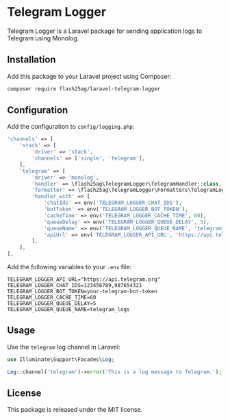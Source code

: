 # Telegram Logger

Telegram Logger is a Laravel package for sending application logs to Telegram using Monolog.

## Installation

Add this package to your Laravel project using Composer:

```sh
composer require flash25ag/laravel-telegram-logger
```

## Configuration

Add the configuration to `config/logging.php`:

```php
'channels' => [
    'stack' => [
        'driver' => 'stack',
        'channels' => ['single', 'telegram'],
    ],
    'telegram' => [
        'driver' => 'monolog',
        'handler' => \flash25ag\TelegramLogger\TelegramHandler::class,
        'formatter' => \flash25ag\TelegramLogger\Formatters\TelegramLogFormatter::class,
        'handler_with' => [
            'chatIds' => env('TELEGRAM_LOGGER_CHAT_IDS'),
            'botToken' => env('TELEGRAM_LOGGER_BOT_TOKEN'),
            'cacheTime' => env('TELEGRAM_LOGGER_CACHE_TIME', 60),
            'queueDelay' => env('TELEGRAM_LOGGER_QUEUE_DELAY', 5),
            'queueName' => env('TELEGRAM_LOGGER_QUEUE_NAME', 'telegram_logs'),
            'apiUrl' => env('TELEGRAM_LOGGER_API_URL', 'https://api.telegram.org'),
        ],
    ],
],
```

Add the following variables to your `.env` file:

```env
TELEGRAM_LOGGER_API_URL="https://api.telegram.org"
TELEGRAM_LOGGER_CHAT_IDS=123456789,987654321
TELEGRAM_LOGGER_BOT_TOKEN=your-telegram-bot-token
TELEGRAM_LOGGER_CACHE_TIME=60
TELEGRAM_LOGGER_QUEUE_DELAY=5
TELEGRAM_LOGGER_QUEUE_NAME=telegram_logs
```

## Usage

Use the `telegram` log channel in Laravel:

```php
use Illuminate\Support\Facades\Log;

Log::channel('telegram')->error('This is a log message to Telegram.');
```

## License

This package is released under the MIT license.